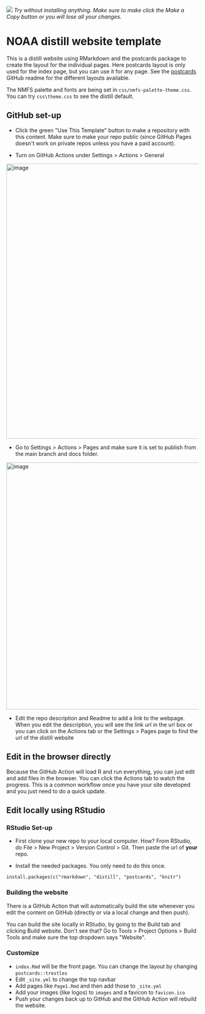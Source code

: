 [![](https://img.shields.io/badge/Open%20In-RStudio%20Cloud-green)](https://rstudio.cloud/content/4772998) *Try without installing anything. Make sure to make click the Make a Copy button or you will lose all your changes.*


# NOAA distill website template

This is a distill website using RMarkdown and the postcards package to create the layout for the individual pages. Here postcards layout is only used for the index page, but you can use it for any page. See the [postcards](https://github.com/seankross/postcards) GitHub readme for the different layouts available.

The NMFS palette and fonts are being set in `css/nmfs-palette-theme.css`. You can try `css\theme.css` to see the distill default.

## GitHub set-up

* Click the green "Use This Template" button to make a repository with this content. Make sure to make your repo public (since GitHub Pages doesn't work on private repos unless you have a paid account).

* Turn on GitHub Actions under Settings > Actions > General
<img width="719" alt="image" src="https://user-images.githubusercontent.com/2545978/196808404-0c075fcf-db03-4516-88dd-3143b9fca475.png">

* Go to Settings > Actions > Pages and make sure it is set to publish from the main branch and docs folder.
<img width="646" alt="image" src="https://user-images.githubusercontent.com/2545978/196588577-563c75f0-b6fd-4311-b499-78669233f7ec.png">

* Edit the repo description and Readme to add a link to the webpage. When you edit the description, you will see the link url in the url box or you can click on the Actions tab or the  Settings > Pages page to find the url of the distill website

## Edit in the browser directly

Because the GitHub Action will load R and run everything, you can just edit and add files in the browser. You can click the Actions tab to watch the progress. This is a common workflow once you have your site developed and you just need to do a quick update.

## Edit locally using RStudio

### RStudio Set-up

* First clone your new repo to your local computer. How? From RStudio, do File > New Project > Version Control > Git. Then paste the url of **your** repo.

* Install the needed packages. You only need to do this once.

```
install.packages(c("rmarkdown", "distill", "postcards", "knitr")
```

### Building the website

There is a GitHub Action that will automatically build the site whenever you edit the content on GitHub (directly or via a local change and then push).

You can build the site locally in RStudio, by going to the Build tab and clicking Build website. Don't see that? Go to Tools > Project Options > Build Tools and make sure the top dropdown says "Website".

### Customize

* `index.Rmd` will be the front page. You can change the layout by changing `postcards::trestles`
* Edit `_site.yml` to change the top navbar
* Add pages like `Page1.Rmd` and then add those to `_site.yml`
* Add your images (like logos) to `images` and a favicon to `favicon.ico`
* Push your changes back up to GitHub and the GitHub Action will rebuild the website.









